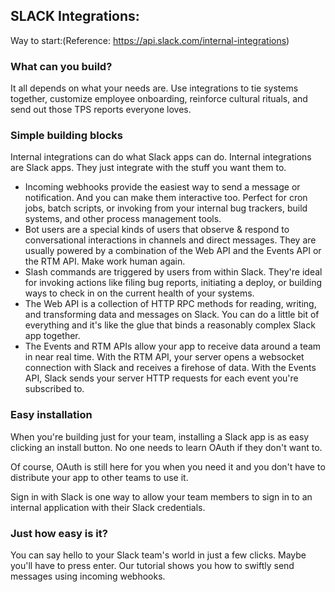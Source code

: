 ## SLACK Integrations:

 Way to start:(Reference: https://api.slack.com/internal-integrations)

### What can you build?

It all depends on what your needs are. Use integrations to tie systems together, customize employee onboarding, reinforce cultural rituals, and send out those TPS reports everyone loves.

### Simple building blocks

Internal integrations can do what Slack apps can do. Internal integrations are Slack apps. They just integrate with the stuff you want them to.

- Incoming webhooks provide the easiest way to send a message or notification. And you can make them interactive too. Perfect for cron jobs, batch scripts, or invoking from your internal bug trackers, build systems, and other process management tools.
- Bot users are a special kinds of users that observe & respond to conversational interactions in channels and direct messages. They are usually powered by a combination of the Web API and the Events API or the RTM API. Make work human again.
- Slash commands are triggered by users from within Slack. They're ideal for invoking actions like filing bug reports, initiating a deploy, or building ways to check in on the current health of your systems.
- The Web API is a collection of HTTP RPC methods for reading, writing, and transforming data and messages on Slack. You can do a little bit of everything and it's like the glue that binds a reasonably complex Slack app together.
- The Events and RTM APIs allow your app to receive data around a team in near real time. With the RTM API, your server opens a websocket connection with Slack and receives a firehose of data. With the Events API, Slack sends your server HTTP requests for each event you're subscribed to.

### Easy installation

When you're building just for your team, installing a Slack app is as easy clicking an install button. No one needs to learn OAuth if they don't want to.

Of course, OAuth is still here for you when you need it and you don't have to distribute your app to other teams to use it.

Sign in with Slack is one way to allow your team members to sign in to an internal application with their Slack credentials.

### Just how easy is it?
You can say hello to your Slack team's world in just a few clicks. Maybe you'll have to press enter. Our tutorial shows you how to swiftly send messages using incoming webhooks.

